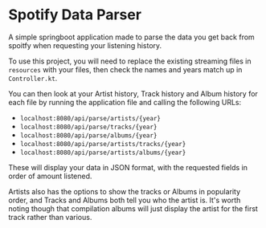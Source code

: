 # Spotify Data Parser

A simple springboot application made to parse the data you get back from spoitfy when requesting your listening history. 

To use this project, you will need to replace the existing streaming files in `resources` with your files, then check the names and years match up in `Controller.kt`.

You can then look at your Artist history, Track history and Album history for each file by running the application file and calling the following URLs:
- `localhost:8080/api/parse/artists/{year}`
- `localhost:8080/api/parse/tracks/{year}`
- `localhost:8080/api/parse/albums/{year}`
- `localhost:8080/api/parse/artists/tracks/{year}`
- `localhost:8080/api/parse/artists/albums/{year}`

These will display your data in JSON format, with the requested fields in order of amount listened. 

Artists also has the options to show the tracks or Albums in popularity order, and Tracks and Albums both tell you who the artist is. It's worth noting though that compilation albums will just display the artist for the first track rather than various.
